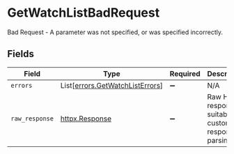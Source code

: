 # GetWatchListBadRequest

Bad Request - A parameter was not specified, or was specified incorrectly.


## Fields

| Field                                                                        | Type                                                                         | Required                                                                     | Description                                                                  |
| ---------------------------------------------------------------------------- | ---------------------------------------------------------------------------- | ---------------------------------------------------------------------------- | ---------------------------------------------------------------------------- |
| `errors`                                                                     | List[[errors.GetWatchListErrors](../../models/errors/getwatchlisterrors.md)] | :heavy_minus_sign:                                                           | N/A                                                                          |
| `raw_response`                                                               | [httpx.Response](https://www.python-httpx.org/api/#response)                 | :heavy_minus_sign:                                                           | Raw HTTP response; suitable for custom response parsing                      |